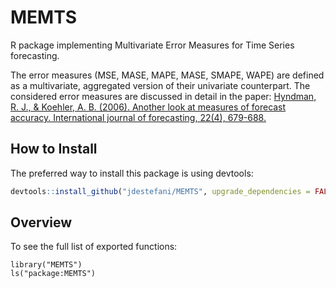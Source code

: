 # MEMTS

R package implementing Multivariate Error Measures for Time Series forecasting.

The error measures (MSE, MASE, MAPE, MASE, SMAPE, WAPE) are defined as a multivariate, aggregated version of their univariate counterpart.
The considered error measures are discussed in detail in the paper: [Hyndman, R. J., & Koehler, A. B. (2006). Another look at measures of forecast accuracy. International journal of forecasting, 22(4), 679-688.](https://www.sciencedirect.com/science/article/pii/S0169207006000239)

## How to Install

The preferred way to install this package is using devtools:

```r
devtools::install_github("jdestefani/MEMTS", upgrade_dependencies = FALSE)
```

## Overview

To see the full list of exported functions:

```{r}
library("MEMTS")
ls("package:MEMTS")
```

